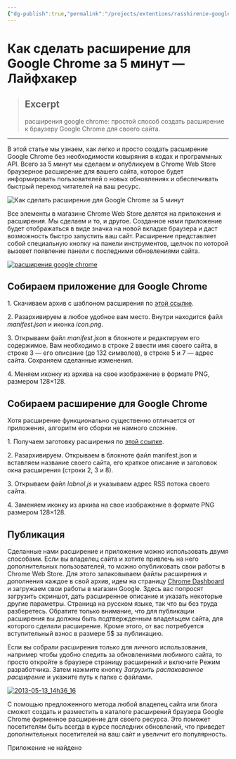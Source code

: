 ```yaml
---
{"dg-publish":true,"permalink":"/projects/extentions/rasshirenie-google-chrome-za-5-min/"}
---
```



# Как сделать расширение для Google Chrome за 5 минут — Лайфхакер

> ## Excerpt
> расширения google chrome: простой способ создать расширение к браузеру Google Chrome для своего сайта.

---
В этой статье мы узнаем, как легко и просто создать расширение Google Chrome без необходимости ковыряния в кодах и программных API. Всего за 5 минут мы сделаем и опубликуем в Chrome Web Store браузерное расширение для вашего сайта, которое будет информировать пользователей о новых обновлениях и обеспечивать быстрый переход читателей на ваш ресурс.

![Как сделать расширение для Google Chrome за 5&nbsp;минут](https://cdn.lifehacker.ru/wp-content/uploads/2013/05/2013-05-13_14h40_16-576x288.png)

Все элементы в магазине Chrome Web Store делятся на приложения и расширения. Мы сделаем и то, и другое. Созданное нами приложение будет отображаться в виде значка на новой вкладке браузера и даст возможность быстро запустить ваш сайт. Расширение представляет собой специальную кнопку на панели инструментов, щелчок по которой вызовет появление панели с последними обновлениями сайта.

[![расширения google chrome](https://cdn.lifehacker.ru/wp-content/uploads/2013/05/2013-05-13_15h15_15-520x313.png "расширения google chrome")](https://cdn.lifehacker.ru/wp-content/uploads/2013/05/2013-05-13_15h15_15.png)

## Собираем приложение для Google Chrome

1\. Скачиваем архив с шаблоном расширения по [этой ссылке](http://img.labnol.org/files/chrome/chrome-app.zip).

2\. Разархивируем в любое удобное вам место. Внутри находится файл _manifest.json_ и иконка _icon.png_.

3\. Открываем файл _manifest.json_ в блокноте и редактируем его содержимое. Вам необходимо в строке 2 ввести имя своего сайта, в строке 3 — его описание (до 132 символов), в строке 5 и 7 — адрес сайта. Сохраняем сделанные изменения.

4\. Меняем иконку из архива на свое изображение в формате PNG, размером 128×128.

## Собираем расширение для Google Chrome

Хотя расширение функционально существенно отличается от приложения, алгоритм его сборки не намного сложнее.

1\. Получаем заготовку расширения по [этой ссылке](http://img.labnol.org/files/chrome/chrome-extension.zip).

2\. Разархивируем. Открываем в блокноте файл manifest.json и вставляем название своего сайта, его краткое описание и заголовок окна расширения (строки 2, 3 и 8).

3\. Открываем файл _labnol.js_ и указываем адрес RSS потока своего сайта.

4\. Заменяем иконку из архива на свое изображение в формате PNG размером 128×128.

## Публикация

Сделанные нами расширение и приложение можно использовать двумя способами. Если вы владелец сайта и хотите привлечь на него дополнительных пользователей, то можно опубликовать свои работы в Chrome Web Store. Для этого запаковываем файлы расширения и дополнения каждое в свой архив, идем на страницу [Chrome Dashboard](https://chrome.google.com/webstore/developer/update) и загружаем свои работы в магазин Google. Здесь вас попросят загрузить скриншот, дать расширенное описание и указать некоторые другие параметры. Страница на русском языке, так что вы без труда разберетесь. Обратите только внимание, что для публикации расширения вы должны быть подтвержденным владельцем сайта, для которого сделали расширение. Кроме этого, от вас потребуется вступительный взнос в размере 5$ за публикацию.

Если вы собрали расширения только для личного использования, например чтобы удобно следить за обновлениями любимого сайта, то просто откройте в браузере страницу расширений и включите Режим разработчика. Затем нажмите кнопку _Загрузить распакованное расширение_ и укажите путь к папке с файлами.

[![2013-05-13_14h36_16](https://cdn.lifehacker.ru/wp-content/uploads/2013/05/2013-05-13_14h36_16-520x267.png)](https://cdn.lifehacker.ru/wp-content/uploads/2013/05/2013-05-13_14h36_16.png)

С помощью предложенного метода любой владелец сайта или блога сможет создать и разместить в каталоге расширений браузера Google Chrome фирменное расширение для своего ресурса. Это поможет посетителям быть всегда в курсе последних обновлений, что приведет дополнительных посетителей на ваш сайт и увеличит его популярность.

Приложение не найдено
